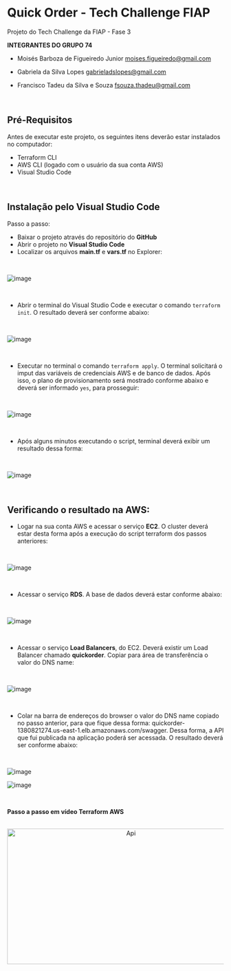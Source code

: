 # Quick Order - Tech Challenge FIAP

Projeto do Tech Challenge da FIAP - Fase 3

**INTEGRANTES DO GRUPO 74**

* Moisés Barboza de Figueiredo Junior
moises.figueiredo@gmail.com

* Gabriela da Silva Lopes
gabrieladslopes@gmail.com

* Francisco Tadeu da Silva e Souza
fsouza.thadeu@gmail.com

<br />

## Pré-Requisitos

Antes de executar este projeto, os seguintes itens deverão estar instalados no computador:

* Terraform CLI
* AWS CLI (logado com o usuário da sua conta AWS)
* Visual Studio Code
<br />

## Instalação pelo Visual Studio Code

Passo a passo:

* Baixar o projeto através do repositório do **GitHub**
* Abrir o projeto no **Visual Studio Code**
* Localizar os arquivos **main.tf** e **vars.tf** no Explorer:
<br />

![image](https://github.com/TechChallenge-4SOAT-G74/QuickOrder-Infra-Terraform/assets/19378661/d4fb4b62-133e-46f1-9f16-eb07c11c9c69)


<br />

* Abrir o terminal do Visual Studio Code e executar o comando  `terraform init`. O resultado deverá ser conforme abaixo:

<br />

![image](https://github.com/TechChallenge-4SOAT-G74/QuickOrder-Infra-Terraform/assets/19378661/c366580b-f05e-4ee9-a6f5-8f3dee4b12a0)

<br />

* Executar no terminal o comando  `terraform apply`. O terminal solicitará o imput das variáveis de credenciais AWS e de banco de dados. Após isso, o plano de provisionamento será mostrado conforme abaixo e deverá ser informado `yes`, para prosseguir:

<br />

![image](https://github.com/TechChallenge-4SOAT-G74/QuickOrder-Infra-Terraform/assets/19378661/76934751-1a64-4090-879d-114bb05a2e09)

<br />

* Após alguns minutos executando o script, terminal deverá exibir um resultado dessa forma:

<br />

![image](https://github.com/TechChallenge-4SOAT-G74/QuickOrder-Infra-Terraform/assets/19378661/07898a44-48b9-4e42-960e-7d5033145d31)

<br />

## Verificando o resultado na AWS:

* Logar na sua conta AWS e acessar o serviço **EC2**. O cluster deverá estar desta forma após a execução do script terraform dos passos anteriores:

<br />

![image](https://github.com/TechChallenge-4SOAT-G74/QuickOrder-Infra-Terraform/assets/19378661/7f037850-013f-4b9f-94a0-357b4d8238e7)

<br />

* Acessar o serviço **RDS**. A base de dados deverá estar conforme abaixo:

<br />

![image](https://github.com/TechChallenge-4SOAT-G74/QuickOrder-Infra-Terraform/assets/19378661/f2afd2f0-dbfe-43b6-b598-b5a323250a77)

<br />

* Acessar o serviço **Load Balancers**, do EC2. Deverá existir um Load Balancer chamado **quickorder**. Copiar para área de transferência o valor do DNS name:

<br />

![image](https://github.com/TechChallenge-4SOAT-G74/QuickOrder-Infra-Terraform/assets/19378661/3103844a-86ce-42ce-b32f-4c3e682e641d)


<br />

* Colar na barra de endereços do browser o valor do DNS name copiado no passo anterior, para que fique dessa forma: quickorder-1380821274.us-east-1.elb.amazonaws.com/swagger. Dessa forma, a API que fui publicada na aplicação poderá ser acessada. O resultado deverá ser conforme abaixo:

<br />

![image](https://github.com/TechChallenge-4SOAT-G74/QuickOrder-Infra-Terraform/assets/19378661/cbc8ce6f-2603-4e72-a71f-9b19fb44d24b)

![image](https://github.com/TechChallenge-4SOAT-G74/QuickOrder-Infra-Terraform/assets/19378661/091e1cf7-504f-410d-8346-a8a606ed037c)

<br />

**Passo a passo em vídeo Terraform AWS**

<br />
<div align="center">
      <a href="https://youtu.be/ULsLVTpLyzI">
     <img src="https://github.com/TechChallenge-4SOAT-G74/QuickOrder-Infra-Terraform/assets/19378661/5f610c8e-5840-4ecd-96ce-871bf0b8ef5e" 
      alt="Api" 
      style="width:560px;height:315px;">
      </a>
</div>
